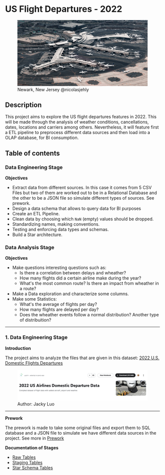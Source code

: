 # US Flight Departures - 2022
<figure>
    <img src="img/nicolas-jehly-6WImwokn8dA-unsplash.jpg"
         alt="Newark Airport">
    <figcaption>Newark, New Jersey @nicolasjehly</figcaption>
</figure>

## Description
This project aims to explore the US flight departures features in 2022. This will be made through the analysis of weather conditions, cancellations, dates, locations and carriers among others. Nevertheless, it will feature first a ETL pipeline to preprocess different data sources and then load into a OLAP database, for BI consumption.

## Table of contents
### Data Engineering Stage
**Objectives**
- Extract data from different sources. In this case it comes from 5 CSV Files but two of them are worked out to be in a Relational Database and the other to be a JSON file so simulate different types of sources. See prework.
- Design a data schema that allows to query data for BI purposes
- Create an ETL Pipeline.
- Clean data by choosing which `NaN` (empty) values should be dropped.
- Standardizing names, making conventions.
- Testing and enforcing data types and schemas.
- Build a Star architecture.

### Data Analysis Stage
**Objectives**
- Make questions interesting questions such as: 
    - Is there a correlation between delays and wheather?
    - How many flights did a certain airline make during the year?
    - What's the most common route? Is there an impact from wheather in a route?
- Make a Data exploration and characterize some columns.
- Make some Statistics:
    - What's the average of flights per day?
    - How many flights are delayed per day?
    - Does the wheather events follow a normal distribution? Another type of distribuition?
---

### 1. Data Engineering Stage

**Introduction**

The project aims to analyze the files that are given in this dataset:
[2022 U.S. Domestic Flights Departures](https://www.kaggle.com/datasets/jl8771/2022-us-airlines-domestic-departure-data)
<figure>
    <img src="img/Screenshot 2023-04-20 at 12.39.04 PM.png"
         alt="Kaggle Dataset Flight Dep.">
    <figcaption>Author: Jacky Luo</figcaption>
</figure>

---

**Prework**

The prework is made to take some original files and export them to SQL database and a JSON file
to simulate we have different data sources in the project.  See more in [Prework](./prework)

**Documentation of Stages**

- [Raw Tables](./docs/RawTables.md)
- [Staging Tables](./docs/StagingTables.md)
- [Star Schema Tables](./docs/RawTables.md)

